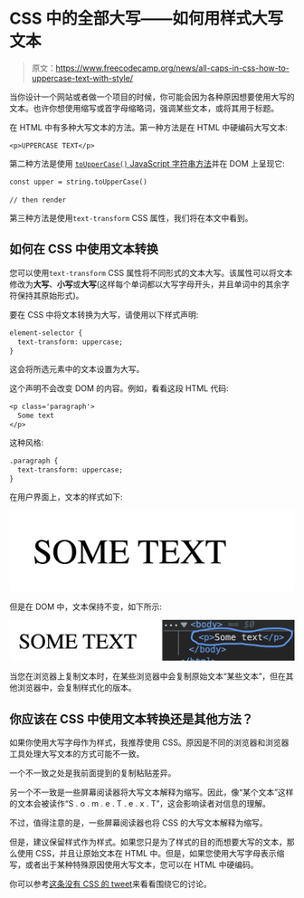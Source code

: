 # CSS 中的全部大写——如何用样式大写文本

> 原文：<https://www.freecodecamp.org/news/all-caps-in-css-how-to-uppercase-text-with-style/>

当你设计一个网站或者做一个项目的时候，你可能会因为各种原因想要使用大写的文本。也许你想使用缩写或首字母缩略词，强调某些文本，或将其用于标题。

在 HTML 中有多种大写文本的方法。第一种方法是在 HTML 中硬编码大写文本:

```
<p>UPPERCASE TEXT</p> 
```

第二种方法是使用 [`toUpperCase()` JavaScript 字符串方法](https://dillionmegida.com/p/10-useful-string-methods-in-javascirpt/#touppercase-and-tolowercase)并在 DOM 上呈现它:

```
const upper = string.toUpperCase()

// then render 
```

第三种方法是使用`text-transform` CSS 属性，我们将在本文中看到。

## 如何在 CSS 中使用文本转换

您可以使用`text-transform` CSS 属性将不同形式的文本大写。该属性可以将文本修改为**大写**、**小写**或**大写**(这样每个单词都以大写字母开头，并且单词中的其余字符保持其原始形式)。

要在 CSS 中将文本转换为大写，请使用以下样式声明:

```
element-selector {
  text-transform: uppercase;
} 
```

这会将所选元素中的文本设置为大写。

这个声明不会改变 DOM 的内容。例如，看看这段 HTML 代码:

```
<p class='paragraph'>
  Some text
</p> 
```

这种风格:

```
.paragraph {
  text-transform: uppercase;
} 
```

在用户界面上，文本的样式如下:

![image-137](img/8d7f66cc4e8a9f0483ab731dbf71f577.png)

但是在 DOM 中，文本保持不变，如下所示:

![image-139](img/2ca88f1d7c2ba47d4c29ee72d1b230d5.png)

当您在浏览器上复制文本时，在某些浏览器中会复制原始文本“某些文本”，但在其他浏览器中，会复制样式化的版本。

## 你应该在 CSS 中使用文本转换还是其他方法？

如果你使用大写字母作为样式，我推荐使用 CSS。原因是不同的浏览器和浏览器工具处理大写文本的方式可能不一致。

一个不一致之处是我前面提到的复制粘贴差异。

另一个不一致是一些屏幕阅读器将大写文本解释为缩写。因此，像“某个文本”这样的文本会被读作“S . o . m . e . T . e . x . T”，这会影响读者对信息的理解。

不过，值得注意的是，一些屏幕阅读器也将 CSS 的大写文本解释为缩写。

但是，建议保留样式作为样式。如果您只是为了样式的目的而想要大写的文本，那么使用 CSS，并且让原始文本在 HTML 中。但是，如果您使用大写字母表示缩写，或者出于某种特殊原因使用大写文本，您可以在 HTML 中硬编码。

你可以参考[这条没有 CSS 的 tweet](https://twitter.com/Mandy_Kerr/status/1285866670284668930)来看看围绕它的讨论。
